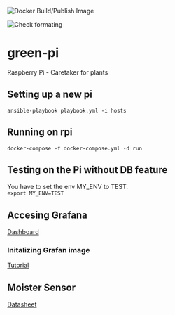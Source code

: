 ![Docker Build/Publish Image](https://github.com/t-xigit/green-pi/workflows/Docker%20Build/Publish%20Image/badge.svg)

![Check formating](https://github.com/t-xigit/green-pi/workflows/Check%20formating/badge.svg)

# green-pi
Raspberry Pi - Caretaker for plants

## Setting up a new pi

`ansible-playbook playbook.yml -i hosts`


## Running on rpi

`docker-compose -f docker-compose.yml -d run`

## Testing on the Pi without DB feature

You have to set the env MY_ENV to TEST.  
`export MY_ENV=TEST`

## Accesing Grafana
[Dashboard](green-pi:3000)

### Initalizing Grafan image
[Tutorial](https://ops.tips/blog/initialize-grafana-with-preconfigured-dashboards/)


## Moister Sensor

[Datasheet](https://cdn.shopify.com/s/files/1/1509/1638/files/Bodenfeuchte_Sensor_Modul_Datenblatt.pdf?3297654870633402394)


